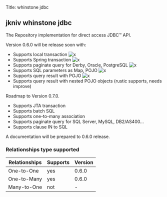 Title: whinstone jdbc

jkniv whinstone jdbc
--------------------


The Repository implementation for direct access JDBC™ API. 

Version 0.6.0 will be release soon with:

- Supports local transaction ![x](check.png)
- Supports Spring transaction  ![x](check.png)
- Supports paginate query for Derby, Oracle, PostgreSQL ![x](check.png)
- Supports SQL parameters as Map, POJO ![x](check.png)
- Supports query result with POJO ![x](check.png)
- Supports query result with nested POJO objects (rustic supports, needs improve)

Roadmap to Version 0.7.0.

- Supports JTA transaction
- Supports batch SQL
- Supports one-to-many association
- Supports paginate query for SQL Server, MySQL, DB2/AS400... 
- Supports clause IN to SQL


A documentation will be prepared to 0.6.0 release.


### Relationships type supported

| Relationships  | Supports | Version|
| -------------- | -------- |--------|
|One-to-One      |   yes    | 0.6.0  |
|One-to-Many     |   yes    | 0.6.0  |
|Many-to-One     |   not    |   -    |


